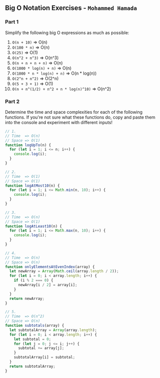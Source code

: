 ## Big O Notation Exercises - ```Mohammed Hamada```

### Part 1

Simplify the following big O expressions as much as possible:

1. `O(n + 10)` => O(n)
2. `O(100 * n)` => O(n)
3. `O(25)` => O(1)
4. `O(n^2 + n^3)` => O(n^3)
5. `O(n + n + n + n)` => O(n)
6. `O(1000 * log(n) + n)` => O(n)
7. `O(1000 * n * log(n) + n)` => O(n * log(n))
8. `O(2^n + n^2)` => O(2^n)
9. `O(5 + 3 + 1)` => O(1)
10. `O(n + n^(1/2) + n^2 + n * log(n)^10)` => O(n^2)

### Part 2

Determine the time and space complexities for each of the following functions. If you're not sure what these functions do, copy and paste them into the console and experiment with different inputs!

```js
// 1.
// Time  => O(n)
// Space => O(1)
function logUpTo(n) {
  for (let i = 1; i <= n; i++) {
    console.log(i);
  }
}

// 2.
// Time  => O(1)
// Space => O(1)
function logAtMost10(n) {
  for (let i = 1; i <= Math.min(n, 10); i++) {
    console.log(i);
  }
}

// 3.
// Time  => O(n)
// Space => O(1)
function logAtLeast10(n) {
  for (let i = 1; i <= Math.max(n, 10); i++) {
    console.log(i);
  }
}

// 4.
// Time  => O(n)
// Space => O(n)
function onlyElementsAtEvenIndex(array) {
  let newArray = Array(Math.ceil(array.length / 2));
  for (let i = 0; i < array.length; i++) {
    if (i % 2 === 0) {
      newArray[i / 2] = array[i];
    }
  }
  return newArray;
}

// 5.
// Time  => O(n^2)
// Space => O(n)
function subtotals(array) {
  let subtotalArray = Array(array.length);
  for (let i = 0; i < array.length; i++) {
    let subtotal = 0;
    for (let j = 0; j <= i; j++) {
      subtotal += array[j];
    }
    subtotalArray[i] = subtotal;
  }
  return subtotalArray;
}
```
